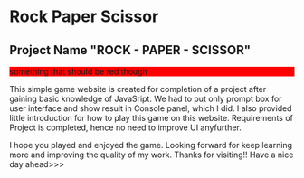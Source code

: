 # Rock Paper Scissor

## Project Name "ROCK - PAPER - SCISSOR"

<p style="background-color : red">something that should be red though</p>

This simple game website is created for completion of a project after gaining basic knowledge of JavaSript. We had to put only prompt box for user interface and show result in Console panel, which I did. I also provided little introduction for how to play this game on this website. Requirements of Project is completed, hence no need to improve UI anyfurther.

I hope you played and enjoyed the game. Looking forward for keep learning more and improving the quality of my work. Thanks for visiting!! Have a nice day ahead>>>
